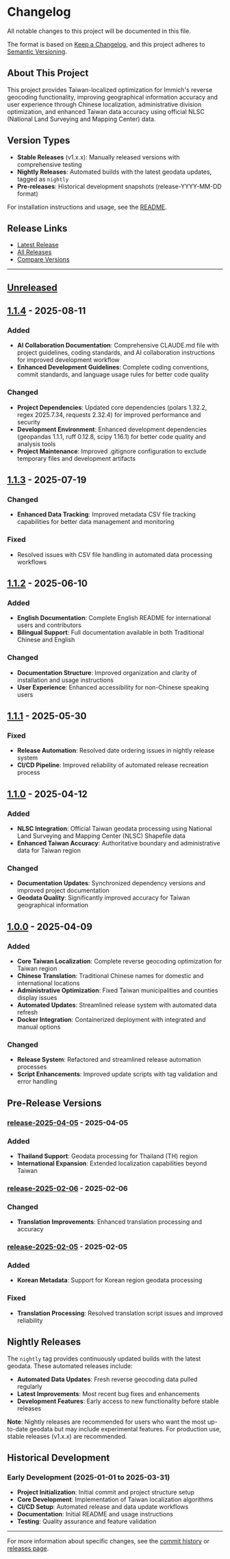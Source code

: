 # Changelog

All notable changes to this project will be documented in this file.

The format is based on [Keep a Changelog](https://keepachangelog.com/en/1.0.0/),
and this project adheres to [Semantic Versioning](https://semver.org/spec/v2.0.0.html).

## About This Project

This project provides Taiwan-localized optimization for Immich's reverse geocoding functionality, improving geographical information accuracy and user experience through Chinese localization, administrative division optimization, and enhanced Taiwan data accuracy using official NLSC (National Land Surveying and Mapping Center) data.

## Version Types

- **Stable Releases** (v1.x.x): Manually released versions with comprehensive testing
- **Nightly Releases**: Automated builds with the latest geodata updates, tagged as `nightly`
- **Pre-releases**: Historical development snapshots (release-YYYY-MM-DD format)

For installation instructions and usage, see the [README](README.md).

## Release Links

- [Latest Release](https://github.com/RxChi1d/immich-geodata-zh-tw/releases/latest)
- [All Releases](https://github.com/RxChi1d/immich-geodata-zh-tw/releases)
- [Compare Versions](https://github.com/RxChi1d/immich-geodata-zh-tw/compare)

---

## [Unreleased]

## [1.1.4] - 2025-08-11

### Added
- **AI Collaboration Documentation**: Comprehensive CLAUDE.md file with project guidelines, coding standards, and AI collaboration instructions for improved development workflow
- **Enhanced Development Guidelines**: Complete coding conventions, commit standards, and language usage rules for better code quality

### Changed
- **Project Dependencies**: Updated core dependencies (polars 1.32.2, regex 2025.7.34, requests 2.32.4) for improved performance and security
- **Development Environment**: Enhanced development dependencies (geopandas 1.1.1, ruff 0.12.8, scipy 1.16.1) for better code quality and analysis tools
- **Project Maintenance**: Improved .gitignore configuration to exclude temporary files and development artifacts

## [1.1.3] - 2025-07-19

### Changed
- **Enhanced Data Tracking**: Improved metadata CSV file tracking capabilities for better data management and monitoring

### Fixed
- Resolved issues with CSV file handling in automated data processing workflows

## [1.1.2] - 2025-06-10

### Added
- **English Documentation**: Complete English README for international users and contributors
- **Bilingual Support**: Full documentation available in both Traditional Chinese and English

### Changed
- **Documentation Structure**: Improved organization and clarity of installation and usage instructions
- **User Experience**: Enhanced accessibility for non-Chinese speaking users

## [1.1.1] - 2025-05-30

### Fixed
- **Release Automation**: Resolved date ordering issues in nightly release system
- **CI/CD Pipeline**: Improved reliability of automated release recreation process

## [1.1.0] - 2025-04-12

### Added
- **NLSC Integration**: Official Taiwan geodata processing using National Land Surveying and Mapping Center (NLSC) Shapefile data
- **Enhanced Taiwan Accuracy**: Authoritative boundary and administrative data for Taiwan region

### Changed
- **Documentation Updates**: Synchronized dependency versions and improved project documentation
- **Geodata Quality**: Significantly improved accuracy for Taiwan geographical information

## [1.0.0] - 2025-04-09

### Added
- **Core Taiwan Localization**: Complete reverse geocoding optimization for Taiwan region
- **Chinese Translation**: Traditional Chinese names for domestic and international locations
- **Administrative Optimization**: Fixed Taiwan municipalities and counties display issues
- **Automated Updates**: Streamlined release system with automated data refresh
- **Docker Integration**: Containerized deployment with integrated and manual options

### Changed
- **Release System**: Refactored and streamlined release automation processes
- **Script Enhancements**: Improved update scripts with tag validation and error handling

## Pre-Release Versions

### [release-2025-04-05] - 2025-04-05

### Added
- **Thailand Support**: Geodata processing for Thailand (TH) region
- **International Expansion**: Extended localization capabilities beyond Taiwan

### [release-2025-02-06] - 2025-02-06

### Changed
- **Translation Improvements**: Enhanced translation processing and accuracy

### [release-2025-02-05] - 2025-02-05  

### Added
- **Korean Metadata**: Support for Korean region geodata processing

### Fixed
- **Translation Processing**: Resolved translation script issues and improved reliability

## Nightly Releases

The `nightly` tag provides continuously updated builds with the latest geodata. These automated releases include:

- **Automated Data Updates**: Fresh reverse geocoding data pulled regularly
- **Latest Improvements**: Most recent bug fixes and enhancements
- **Development Features**: Early access to new functionality before stable releases

**Note**: Nightly releases are recommended for users who want the most up-to-date geodata but may include experimental features. For production use, stable releases (v1.x.x) are recommended.

## Historical Development

### Early Development (2025-01-01 to 2025-03-31)

- **Project Initialization**: Initial commit and project structure setup
- **Core Development**: Implementation of Taiwan localization algorithms
- **CI/CD Setup**: Automated release and data update workflows
- **Documentation**: Initial README and usage instructions
- **Testing**: Quality assurance and feature validation

---

For more information about specific changes, see the [commit history](https://github.com/RxChi1d/immich-geodata-zh-tw/commits/main) or [releases page](https://github.com/RxChi1d/immich-geodata-zh-tw/releases).

[Unreleased]: https://github.com/RxChi1d/immich-geodata-zh-tw/compare/v1.1.4...HEAD
[1.1.4]: https://github.com/RxChi1d/immich-geodata-zh-tw/compare/v1.1.3...v1.1.4
[1.1.3]: https://github.com/RxChi1d/immich-geodata-zh-tw/compare/v1.1.2...v1.1.3
[1.1.2]: https://github.com/RxChi1d/immich-geodata-zh-tw/compare/v1.1.1...v1.1.2
[1.1.1]: https://github.com/RxChi1d/immich-geodata-zh-tw/compare/v1.1.0...v1.1.1
[1.1.0]: https://github.com/RxChi1d/immich-geodata-zh-tw/compare/v1.0.0...v1.1.0
[1.0.0]: https://github.com/RxChi1d/immich-geodata-zh-tw/compare/cb70535...v1.0.0
[release-2025-04-05]: https://github.com/RxChi1d/immich-geodata-zh-tw/releases/tag/release-2025-04-05
[release-2025-02-06]: https://github.com/RxChi1d/immich-geodata-zh-tw/releases/tag/release-2025-02-06
[release-2025-02-05]: https://github.com/RxChi1d/immich-geodata-zh-tw/releases/tag/release-2025-02-05